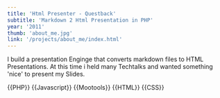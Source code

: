```yaml
---
title: 'Html Presenter - Questback'
subtitle: 'Markdown 2 Html Presentation in PHP'
year: '2011'
thumb: 'about_me.jpg'
link: '/projects/about_me/index.html'
---
```


I build a presentation Enginge that converts markdown files to HTML Presentations. At this time i held many Techtalks and wanted something 'nice' to present my Slides.

{{PHP}}
{{Javascript}}
{{Mootools}}
{{HTML}}
{{CSS}}
